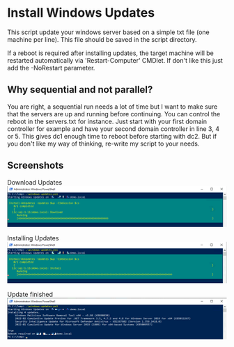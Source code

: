 # Install Windows Updates

This script update your windows server based on a simple txt file (one machine per line). This file should be saved in the script directory.

If a reboot is required after installing updates, the target machine will be restarted automatically via 'Restart-Computer' CMDlet. If don't like this just add the -NoRestart parameter.

## Why sequential and not parallel?

You are right, a sequential run needs a lot of time but I want to make sure that the servers are up and running before continuing. You can control the reboot in the servers.txt for instance. Just start with your first domain controller for example and have your second domain controller in line 3, 4 or 5. This gives dc1 enough time to reboot before starting with dc2. But if you don't like my way of thinking, re-write my script to your needs.

## Screenshots

Download Updates
![Downloading updates](images/windows-updates2.png)

Installing Updates
![Installing updates](images/windows-updates1.png)

Update finished
![Update finished](images/windows-updates3.png)
